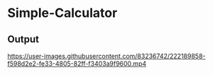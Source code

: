 # Simple-Calculator
## Output
https://user-images.githubusercontent.com/83236742/222189858-f598d2e2-fe33-4805-82ff-f3403a9f9600.mp4
